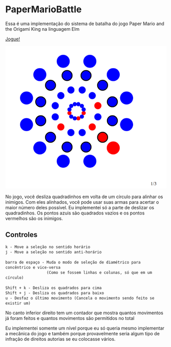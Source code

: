 # PaperMarioBattle

Essa é uma implementação do sistema de batalha do jogo Paper Mario and the Origami King na linguagem Elm

[Jogue!](https://paper-mario-battle-project.netlify.app/)

![Print](images/img.png)

No jogo, você desliza quadradinhos em volta de um círculo para alinhar os inimigos. Com eles alinhados, você pode usar suas armas para acertar o maior número deles possível.
Eu implementei só a parte de deslizar os quadradinhos. Os pontos azuis são quadrados vazios e os pontos vermelhos são os inimigos.

## Controles

```
k - Move a seleção no sentido horário
j - Move a seleção no sentido anti-horário

barra de espaço - Muda o modo de seleção de diamétrico para concêntrico e vice-versa
                  (Como se fossem linhas e colunas, só que em um círculo)

Shift + k - Desliza os quadrados para cima
Shift + j - Desliza os quadrados para baixo
u - Desfaz o último movimento (Cancela o movimento sendo feito se existir um)
```

No canto inferior direito tem um contador que mostra quantos movimentos já foram feitos e quantos movimentos são permitidos no total

Eu implementei somente um nível porque eu só queria mesmo implementar a mecânica do jogo e também porque provavelmente
seria algum tipo de infração de direitos autorias se eu colocasse vários.
